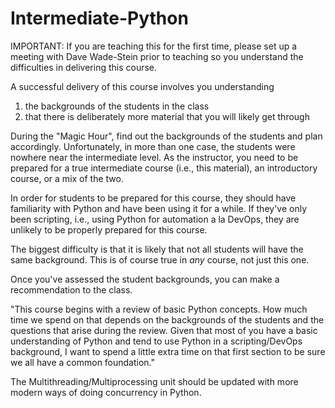 # Intermediate-Python

IMPORTANT: If you are teaching this for the first time, please set up a meeting with Dave Wade-Stein prior to teaching so you understand the difficulties in delivering this course.

A successful delivery of this course involves you understanding

1. the backgrounds of the students in the class
1. that there is deliberately more material that you will likely get through
 
During the "Magic Hour", find out the backgrounds of the students and plan accordingly. Unfortunately,
in more than one case, the students were nowhere near the intermediate level. As the instructor, you
need to be prepared for a true intermediate course (i.e., this material), an introductory course, or
a mix of the two.

In order for students to be prepared for this course, they should have familiarity with Python and have
been using it for a while. If they've only been scripting, i.e., using Python for automation a la DevOps,
they are unlikely to be properly prepared for this course.

The biggest difficulty is that it is likely that not all students will have the same background. This is
of course true in *any* course, not just this one.

Once you've assessed the student backgrounds, you can make a recommendation to the class. 

"This course begins with a review of basic Python concepts. How much time we spend on that depends on the
backgrounds of the students and the questions that arise during the review. Given that most of you have a
basic understanding of Python and tend to use Python in a scripting/DevOps background, I want to spend a
little extra time on that first section to be sure we all have a common foundation."

The Multithreading/Multiprocessing unit should be updated with more modern ways
of doing concurrency in Python.

